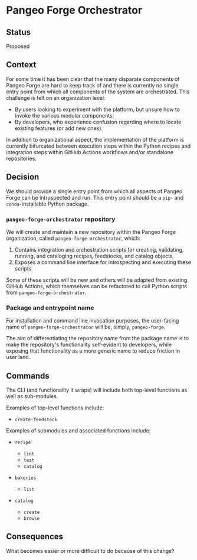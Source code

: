 # Pangeo Forge Orchestrator

## Status

Proposed

## Context

For some time it has been clear that the many disparate components of Pangeo Forge are hard to keep track of and there is currently no single entry point from which all components of the system are orchestrated. This challenge is felt on an organization level:

- By users looking to experiment with the platform, but unsure how to invoke the various modular components;
- By developers, who experience confusion regarding where to locate existing features (or add new ones).

In addition to organizational aspect, the implementation of the platform is currently bifurcated between execution steps within the Python recipes and integration steps within GitHub Actions workflows and/or standalone repositories.

## Decision

We should provide a single entry point from which all aspects of Pangeo Forge can be introspected and run. This entry point should be a `pip`- and `conda`-installable Python package.

### `pangeo-forge-orchestrator` repository

We will create and maintain a new repository within the Pangeo Forge organization, called `pangeo-forge-orchestrator`, which:

1. Contains integration and orchestration scripts for creating, validating, running, and cataloging recipes, feedstocks, and catalog objects
2. Exposes a command line interface for introspecting and executing these scripts

Some of these scripts will be new and others will be adapted from existing GitHub Actions, which themselves can be refactored to call Python scripts from `pangeo-forge-orchestrator`.

### Package and entrypoint name

For installation and command line invocation purposes, the user-facing name of `pangeo-forge-orchestrator` will be, simply, `pangeo-forge`.

The aim of differentiating the repository name from the package name is to make the repository's functionality self-evident to developers, while exposing that functionality as a more generic name to reduce friction in user land.

## Commands

The CLI (and functionality it wraps) will include both top-level functions as well as sub-modules.

Examples of top-level functions include:

- `create-feedstock`

Examples of submodules and associated functions include:

- `recipe`
    - `lint`
    - `test`
    - `catalog`

- `bakeries`
    - `list`

- `catalog`
    - `create`
    - `browse`


## Consequences

What becomes easier or more difficult to do because of this change?

